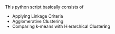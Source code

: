 This python script basically consists of <br>
- Applying Linkage Criteria
- Agglomerative Clustering
- Comparing k-means with Hierarchical Clustering 
